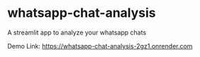 # whatsapp-chat-analysis

A streamlit app to analyze your whatsapp chats

Demo Link: https://whatsapp-chat-analysis-2gz1.onrender.com
